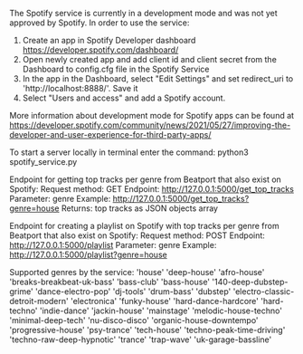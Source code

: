 The Spotify service is currently in a development mode and was not yet approved by Spotify. 
In order to use the service:
1. Create an app in Spotify Developer dashboard https://developer.spotify.com/dashboard/
2. Open newly created app and add client id and client secret from the Dashboard to config.cfg file in the Spotify Service
3. In the app in the Dashboard, select "Edit Settings" and set redirect_uri to 'http://localhost:8888/'. Save it
4. Select "Users and access" and add a Spotify account. 

More information about development mode for Spotify apps can be found 
at https://developer.spotify.com/community/news/2021/05/27/improving-the-developer-and-user-experience-for-third-party-apps/

To start a server locally in terminal enter the command:
python3 spotify_service.py

Endpoint for getting top tracks per genre from Beatport that also exist on Spotify:
Request method: GET
Endpoint: http://127.0.0.1:5000/get_top_tracks
Parameter: genre
Example: http://127.0.0.1:5000/get_top_tracks?genre=house
Returns: top tracks as JSON objects array

Endpoint for creating a playlist on Spotify with top tracks per genre from Beatport that also exist on Spotify:
Request method: POST
Endpoint: http://127.0.0.1:5000/playlist
Parameter: genre
Example: http://127.0.0.1:5000/playlist?genre=house

Supported genres by the service:
'house'
'deep-house'
'afro-house'
'breaks-breakbeat-uk-bass'
'bass-club'
'bass-house'
'140-deep-dubstep-grime'
'dance-electro-pop'
'dj-tools'
'drum-bass'
'dubstep'
'electro-classic-detroit-modern'
'electronica'
'funky-house'
'hard-dance-hardcore'
'hard-techno'
'indie-dance'
'jackin-house'
'mainstage'
'melodic-house-techno'
'minimal-deep-tech'
'nu-disco-disco'
'organic-house-downtempo'
'progressive-house'
'psy-trance'
'tech-house'
'techno-peak-time-driving'
'techno-raw-deep-hypnotic'
'trance'
'trap-wave'
'uk-garage-bassline'



